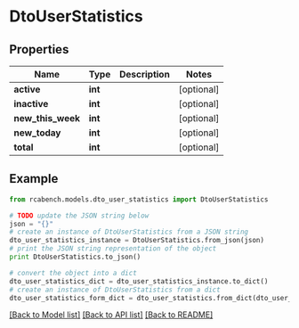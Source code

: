 # DtoUserStatistics


## Properties

Name | Type | Description | Notes
------------ | ------------- | ------------- | -------------
**active** | **int** |  | [optional] 
**inactive** | **int** |  | [optional] 
**new_this_week** | **int** |  | [optional] 
**new_today** | **int** |  | [optional] 
**total** | **int** |  | [optional] 

## Example

```python
from rcabench.models.dto_user_statistics import DtoUserStatistics

# TODO update the JSON string below
json = "{}"
# create an instance of DtoUserStatistics from a JSON string
dto_user_statistics_instance = DtoUserStatistics.from_json(json)
# print the JSON string representation of the object
print DtoUserStatistics.to_json()

# convert the object into a dict
dto_user_statistics_dict = dto_user_statistics_instance.to_dict()
# create an instance of DtoUserStatistics from a dict
dto_user_statistics_form_dict = dto_user_statistics.from_dict(dto_user_statistics_dict)
```
[[Back to Model list]](../README.md#documentation-for-models) [[Back to API list]](../README.md#documentation-for-api-endpoints) [[Back to README]](../README.md)


